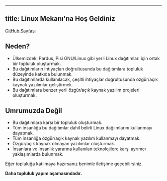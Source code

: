 -----------------------------------
title: Linux Mekanı'na Hoş Geldiniz
-----------------------------------

[GitHub Sayfası](https://github.com/linuxmekani)

## Neden?
- Ülkemizdeki Pardus, Pisi GNU/Linux gibi yerli Linux dağıtımları için ortak bir topluluk oluşturmak.
- Bu dağıtımların ihtiyaçları doğrultusunda bu dağıtımlara topluluk düzeyinde katkıda bulunmak.
- Bu dağıtımlarda kullanılacak, çeşitli ihtiyaçlar doğrultusunda özgür/açık kaynak yazılımlar geliştirmek.
- Bu dağıtımlara benzer yerli özgür/açık kaynak yazılım projeleri oluşturmak.

## Umrumuzda Değil
- Bu dağıtımlara karşı bir topluluk oluşturmak.
- Tüm insanlığa bu dağıtımlar dahil belirli Linux dağıımlarını kullanmayı dayatmak.
- Tüm insanlığa özgür/açık kaynak yazılım kullanmayı dayatmak.
- Özgür/açık kaynak olmayan yazılımlar oluşturmak.
- İnsanlara ve insanlık yararına kullanılan teknolojilere karşı ayrımcı yaklaşımlarda bulunmak.

Eğer topluluğa katılmaya hazırsanız benimle iletişime geçebilirsiniz.

**Daha topluluk yapım aşamasındadır.**
